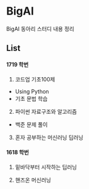 # BigAI

BigAI 동아리 스터디 내용 정리


## List

#### 1719 학번
1. 코드업 기초100제 
- Using Python
- 기초 문법 학습

2. 파이썬 자료구조와 알고리즘
- 백준 문제 풀이

3. 혼자 공부하는 머신러닝 딥러닝

#### 1618 학번
1. 밑바닥부터 시작하는 딥러닝

2. 핸즈온 머신러닝
